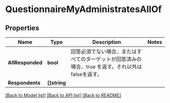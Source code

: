 # QuestionnaireMyAdministratesAllOf

## Properties

Name | Type | Description | Notes
------------ | ------------- | ------------- | -------------
**AllResponded** | **bool** | 回答必須でない場合、またはすべてのターゲットが回答済みの場合、true を返す。それ以外はfalseを返す。  | 
**Respondents** | **[]string** |  | 

[[Back to Model list]](../README.md#documentation-for-models) [[Back to API list]](../README.md#documentation-for-api-endpoints) [[Back to README]](../README.md)


